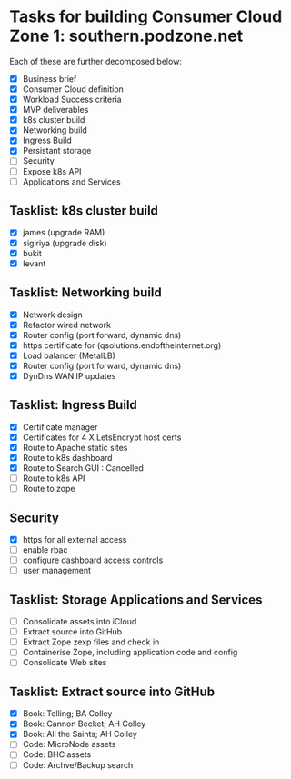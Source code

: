 # Tasks for building Consumer Cloud Zone 1: southern.podzone.net

Each of these are further decomposed below:

- [X] Business brief
- [X] Consumer Cloud definition
- [X] Workload Success criteria
- [X] MVP deliverables
- [X] k8s cluster build
- [X] Networking build
- [X] Ingress Build
- [X] Persistant storage
- [ ] Security
- [ ] Expose k8s API
- [ ] Applications and Services

## Tasklist: k8s cluster build

- [X] james (upgrade RAM)
- [X] sigiriya (upgrade disk)
- [X] bukit
- [X] levant

## Tasklist: Networking build

- [X] Network design
- [X] Refactor wired network
- [X] Router config (port forward, dynamic dns)
- [X] https certificate for (qsolutions.endoftheinternet.org)
- [X] Load balancer (MetalLB)
- [X] Router config (port forward, dynamic dns)
- [X] DynDns WAN IP updates

## Tasklist: Ingress Build

- [X] Certificate manager
- [X] Certificates  for 4 X LetsEncrypt host certs
- [X] Route to Apache static sites
- [X] Route to k8s dashboard
- [X] Route to Search GUI : Cancelled
- [ ] Route to k8s API
- [ ] Route to zope

## Security

- [X] https for all external access
- [ ] enable rbac
- [ ] configure dashboard access controls
- [ ] user management

## Tasklist: Storage Applications and Services

- [ ] Consolidate assets into iCloud
- [ ] Extract source into GitHub
- [ ] Extract Zope zexp files and check in
- [ ] Containerise Zope, including application code and config
- [ ] Consolidate Web sites

## Tasklist: Extract source into GitHub

- [X] Book: Telling; BA Colley
- [X] Book: Cannon Becket; AH Colley
- [X] Book: All the Saints; AH Colley
- [ ] Code: MicroNode assets
- [ ] Code: BHC assets
- [ ] Code: Archve/Backup search
